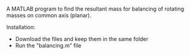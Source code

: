 A MATLAB program to find the resultant mass for balancing of rotating masses on common axis (planar).

Installation:
- Download the files and keep them in the same folder
- Run the "balancing.m" file
